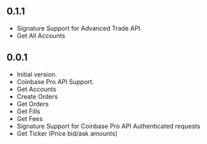 ## 0.1.1

- Signature Support for Advanced Trade API.
- Get All Accounts

## 0.0.1

- Initial version.
- Coinbase Pro API Support.
- Get Accounts
- Create Orders
- Get Orders
- Get Fills
- Get Fees
- Signature Support for Coinbase Pro API Authenticated requests
- Get Ticker (Price bid/ask amounts)
